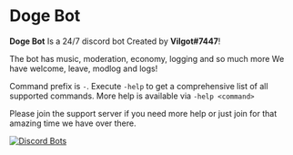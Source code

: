 # Doge Bot

**Doge Bot** Is a 24/7 discord bot Created by **Vilgot#7447**!

The bot has music, moderation, economy, logging and so much more
We have welcome, leave, modlog and logs!

Command prefix is `-`.
Execute `-help` to get a comprehensive list of all supported commands.
More help is available via `-help <command>`


Please join the support server if you need more help or just join for that amazing time we have over there.

[![Discord Bots](https://discordbots.org/api/widget/454285151531433984.svg)](https://discordbots.org/bot/454285151531433984)
